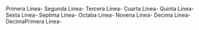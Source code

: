 Primera Linea-
Segunda Linea-
Tercera Linea-
Cuarta Linea-
Quinta Linea-
Sexta Linea-
Septima Linea-
Octaba Linea-
Novena Linea-
Decima Linea-
DecimaPrimera Linea-